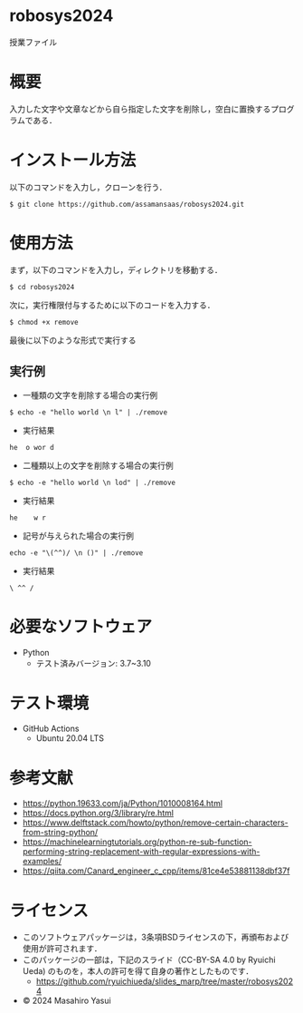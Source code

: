 # robosys2024
授業ファイル
# 概要
入力した文字や文章などから自ら指定した文字を削除し，空白に置換するプログラムである．
# インストール方法
以下のコマンドを入力し，クローンを行う．
```
$ git clone https://github.com/assamansaas/robosys2024.git
```
# 使用方法
まず，以下のコマンドを入力し，ディレクトリを移動する．
```
$ cd robosys2024
```
次に，実行権限付与するために以下のコードを入力する．
```
$ chmod +x remove
```
最後に以下のような形式で実行する
## 実行例
- 一種類の文字を削除する場合の実行例
```
$ echo -e "hello world \n l" | ./remove
```
- 実行結果
```
he  o wor d
```
- 二種類以上の文字を削除する場合の実行例
```
$ echo -e "hello world \n lod" | ./remove
```
- 実行結果
```
he    w r
```
- 記号が与えられた場合の実行例
```
echo -e "\(^^)/ \n ()" | ./remove
```
- 実行結果
```
\ ^^ /
```
# 必要なソフトウェア
- Python
    - テスト済みバージョン: 3.7~3.10 
# テスト環境
- GitHub Actions
	- Ubuntu 20.04 LTS
# 参考文献
- https://python.19633.com/ja/Python/1010008164.html
- https://docs.python.org/3/library/re.html
- https://www.delftstack.com/howto/python/remove-certain-characters-from-string-python/
- https://machinelearningtutorials.org/python-re-sub-function-performing-string-replacement-with-regular-expressions-with-examples/
- https://qiita.com/Canard_engineer_c_cpp/items/81ce4e53881138dbf37f
# ライセンス
- このソフトウェアパッケージは，3条項BSDライセンスの下，再頒布および使用が許可されます．
- このパッケージの一部は，下記のスライド（CC-BY-SA 4.0 by Ryuichi Ueda) のものを，本人の許可を得て自身の著作としたものです．
	- https://github.com/ryuichiueda/slides_marp/tree/master/robosys2024
- © 2024 Masahiro Yasui
